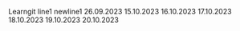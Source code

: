 Learngit
line1
newline1
26.09.2023
15.10.2023
16.10.2023
17.10.2023
18.10.2023
19.10.2023
20.10.2023

